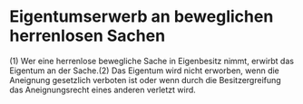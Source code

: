 # Eigentumserwerb an beweglichen herrenlosen Sachen

(1) Wer eine herrenlose bewegliche Sache in Eigenbesitz nimmt, erwirbt das Eigentum an der Sache.(2) Das Eigentum wird nicht erworben, wenn die Aneignung gesetzlich verboten ist oder wenn durch die Besitzergreifung das Aneignungsrecht eines anderen verletzt wird. 

